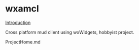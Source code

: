 # wxamcl

[Introduction](ProjectIntroduction.md)

Cross platform mud client using wxWidgets, hobbyist project.

ProjectHome.md
